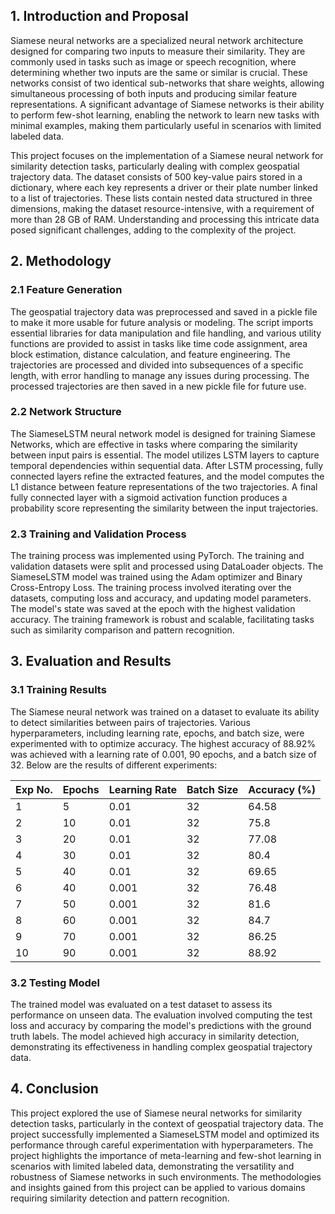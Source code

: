 ## 1. Introduction and Proposal

Siamese neural networks are a specialized neural network architecture designed for comparing two inputs to measure their similarity. They are commonly used in tasks such as image or speech recognition, where determining whether two inputs are the same or similar is crucial. These networks consist of two identical sub-networks that share weights, allowing simultaneous processing of both inputs and producing similar feature representations. A significant advantage of Siamese networks is their ability to perform few-shot learning, enabling the network to learn new tasks with minimal examples, making them particularly useful in scenarios with limited labeled data.

This project focuses on the implementation of a Siamese neural network for similarity detection tasks, particularly dealing with complex geospatial trajectory data. The dataset consists of 500 key-value pairs stored in a dictionary, where each key represents a driver or their plate number linked to a list of trajectories. These lists contain nested data structured in three dimensions, making the dataset resource-intensive, with a requirement of more than 28 GB of RAM. Understanding and processing this intricate data posed significant challenges, adding to the complexity of the project.

## 2. Methodology

### 2.1 Feature Generation

The geospatial trajectory data was preprocessed and saved in a pickle file to make it more usable for future analysis or modeling. The script imports essential libraries for data manipulation and file handling, and various utility functions are provided to assist in tasks like time code assignment, area block estimation, distance calculation, and feature engineering. The trajectories are processed and divided into subsequences of a specific length, with error handling to manage any issues during processing. The processed trajectories are then saved in a new pickle file for future use.

### 2.2 Network Structure

The SiameseLSTM neural network model is designed for training Siamese Networks, which are effective in tasks where comparing the similarity between input pairs is essential. The model utilizes LSTM layers to capture temporal dependencies within sequential data. After LSTM processing, fully connected layers refine the extracted features, and the model computes the L1 distance between feature representations of the two trajectories. A final fully connected layer with a sigmoid activation function produces a probability score representing the similarity between the input trajectories.

### 2.3 Training and Validation Process

The training process was implemented using PyTorch. The training and validation datasets were split and processed using DataLoader objects. The SiameseLSTM model was trained using the Adam optimizer and Binary Cross-Entropy Loss. The training process involved iterating over the datasets, computing loss and accuracy, and updating model parameters. The model's state was saved at the epoch with the highest validation accuracy. The training framework is robust and scalable, facilitating tasks such as similarity comparison and pattern recognition.

## 3. Evaluation and Results

### 3.1 Training Results

The Siamese neural network was trained on a dataset to evaluate its ability to detect similarities between pairs of trajectories. Various hyperparameters, including learning rate, epochs, and batch size, were experimented with to optimize accuracy. The highest accuracy of 88.92% was achieved with a learning rate of 0.001, 90 epochs, and a batch size of 32. Below are the results of different experiments:

| Exp No. | Epochs | Learning Rate | Batch Size | Accuracy (%) |
|---------|--------|---------------|------------|--------------|
| 1       | 5      | 0.01          | 32         | 64.58        |
| 2       | 10     | 0.01          | 32         | 75.8         |
| 3       | 20     | 0.01          | 32         | 77.08        |
| 4       | 30     | 0.01          | 32         | 80.4         |
| 5       | 40     | 0.01          | 32         | 69.65        |
| 6       | 40     | 0.001         | 32         | 76.48        |
| 7       | 50     | 0.001         | 32         | 81.6         |
| 8       | 60     | 0.001         | 32         | 84.7         |
| 9       | 70     | 0.001         | 32         | 86.25        |
| 10      | 90     | 0.001         | 32         | 88.92        |

### 3.2 Testing Model

The trained model was evaluated on a test dataset to assess its performance on unseen data. The evaluation involved computing the test loss and accuracy by comparing the model's predictions with the ground truth labels. The model achieved high accuracy in similarity detection, demonstrating its effectiveness in handling complex geospatial trajectory data.

## 4. Conclusion

This project explored the use of Siamese neural networks for similarity detection tasks, particularly in the context of geospatial trajectory data. The project successfully implemented a SiameseLSTM model and optimized its performance through careful experimentation with hyperparameters. The project highlights the importance of meta-learning and few-shot learning in scenarios with limited labeled data, demonstrating the versatility and robustness of Siamese networks in such environments. The methodologies and insights gained from this project can be applied to various domains requiring similarity detection and pattern recognition.
